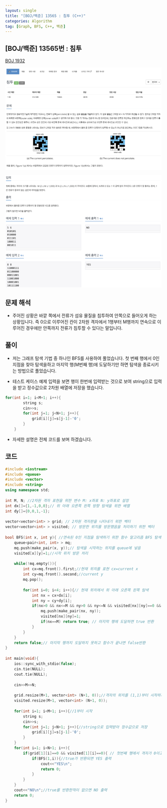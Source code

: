 ```yaml
---
layout: single
title: "[BOJ/백준] 13565 : 침투 (C++)"
categories: Algorithm
tag: [Graph, BFS, C++, 백준]
---
```


## [BOJ/백준] 13565번 : 침투 
[BOJ 1932](https://www.acmicpc.net/problem/13565)

![Alt text](/assets/images/13565_1.png)

![Alt text](/assets/images/13565_2.png)

## 문제 해석
- 주어진 상황은 바깥 쪽에서 전류가 섬유 물질을 침투하여 안쪽으로 들어오게 하는 상황입니다. 즉 0으로 이루어진 칸이 2차원 격자에서 1행부터 M행까지 연속으로 이루어진 경우에만 안쪽까지 전류가 침투할 수 있다는 말입니다.

## 풀이
- 저는 그래프 탐색 기법 중 하나인 BFS를 사용하여 풀었습니다. 첫 번째 행에서 0인 지점을 찾아 탐색을하고 마지막 행(M번째 행)에 도달하기만 하면 탐색을 종료시키는 방법으로 풀었습니다.

- 테스트 케이스 예제 입력을 보면 행이 한번에 입력받는 것으로 보여 string으로 입력을 받고 정수값으로 2차원 배열에 저장을 했습니다.

```cpp
for(int i=1; i<M+1; i++){
        string s;
        cin>>s;
        for(int j=1; j<N+1; j++){
            grid[i][j]=s[j-1]-'0';
        }
    }
```

- 자세한 설명은 전체 코드를 보며 하겠습니다.


## 코드

```cpp
#include <iostream>
#include <queue>
#include <vector>
#include <string>
using namespace std;

int M, N; //2차원 격자 표현을 위한 변수 M: x좌표 N: y좌표로 설정
int dx[]={1,-1,0,0};// 위 아래 오른쪽 왼쪽 방향 탐색을 위한 배열
int dy[]={0,0,1,-1};

vector<vector<int> > grid; // 2차원 격자판을 나타내기 위한 벡터
vector<vector<int> > visited; // 방문한 위치를 방문했음을 처리하기 위한 벡터

bool BFS(int x, int y){ //연속된 0인 지점을 탐색하기 위한 함수 알고리즘 BFS 탐색
    queue<pair<int, int> > mq;
    mq.push(make_pair(x, y));// 탐색을 시작하는 위치를 queue에 넣음
    visited[x][y]=1;//시작 위치 방문 처리

    while(!mq.empty()){
        int cx=mq.front().first;//현재 위치를 표현 cx=current x
        int cy=mq.front().second;//current y
        mq.pop();

        for(int i=0; i<4; i++){// 현재 위치에서 위 아래 오른쪽 왼쪽 탐색
            int nx = cx+dx[i];
            int ny = cy+dy[i];
            if(nx>0 && nx<=M && ny>0 && ny<=N && visited[nx][ny]==0 && grid[nx][ny]==0){//격자에 벗어나지 않고 다음 위치가 0이며, 방문하지 않은 위치이면 탐색 진행
                mq.push(make_pair(nx, ny));
                visited[nx][ny]=1;
                if(nx==M) return true; // 마지막 행에 도달하면 true 반환
            }
        }
    }
    return false;// 마지막 행까지 도달하지 못하고 함수가 끝나면 false반환
}

int main(void){
    ios::sync_with_stdio(false);
    cin.tie(NULL);
    cout.tie(NULL);

    cin>>M>>N;

    grid.resize(M+1, vector<int> (N+1, 0));//격자의 위치를 (1,1)부터 시작하기 위해서 M+1, N+1 로 초기화
    visited.resize(M+1, vector<int> (N+1, 0));

    for(int i=1; i<M+1; i++){//1부터 시작
        string s;
        cin>>s;
        for(int j=1; j<N+1; j++){//string으로 입력받아 정수값으로 저장
            grid[i][j]=s[j-1]-'0';
        }
    }
    for(int i=1; i<N+1; i++){
        if(grid[1][i]==0 && visited[1][i]==0){ // 첫번째 행에서 격자가 0이고 방문하지 않은 곳이면 BFS 탐색 진행
            if(BFS(1,i)){//true가 반환되면 YES 출력
                cout<<"YES\n";
                return 0;
            }
        }
    }
    cout<<"NO\n";//true를 반환한적이 없으면 NO 출력
    return 0;
}
```